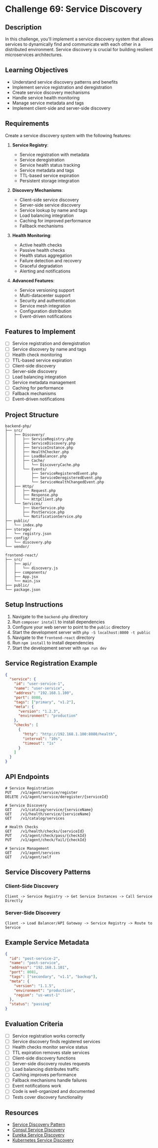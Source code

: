 # Challenge 69: Service Discovery

## Description
In this challenge, you'll implement a service discovery system that allows services to dynamically find and communicate with each other in a distributed environment. Service discovery is crucial for building resilient microservices architectures.

## Learning Objectives
- Understand service discovery patterns and benefits
- Implement service registration and deregistration
- Create service discovery mechanisms
- Handle service health monitoring
- Manage service metadata and tags
- Implement client-side and server-side discovery

## Requirements
Create a service discovery system with the following features:

1. **Service Registry**:
   - Service registration with metadata
   - Service deregistration
   - Service health status tracking
   - Service metadata and tags
   - TTL-based service expiration
   - Persistent storage integration

2. **Discovery Mechanisms**:
   - Client-side service discovery
   - Server-side service discovery
   - Service lookup by name and tags
   - Load balancing integration
   - Caching for improved performance
   - Fallback mechanisms

3. **Health Monitoring**:
   - Active health checks
   - Passive health checks
   - Health status aggregation
   - Failure detection and recovery
   - Graceful degradation
   - Alerting and notifications

4. **Advanced Features**:
   - Service versioning support
   - Multi-datacenter support
   - Security and authentication
   - Service mesh integration
   - Configuration distribution
   - Event-driven notifications

## Features to Implement
- [ ] Service registration and deregistration
- [ ] Service discovery by name and tags
- [ ] Health check monitoring
- [ ] TTL-based service expiration
- [ ] Client-side discovery
- [ ] Server-side discovery
- [ ] Load balancing integration
- [ ] Service metadata management
- [ ] Caching for performance
- [ ] Fallback mechanisms
- [ ] Event-driven notifications

## Project Structure
```
backend-php/
├── src/
│   ├── Discovery/
│   │   ├── ServiceRegistry.php
│   │   ├── ServiceDiscovery.php
│   │   ├── ServiceInstance.php
│   │   ├── HealthChecker.php
│   │   ├── LoadBalancer.php
│   │   ├── Cache/
│   │   │   └── DiscoveryCache.php
│   │   └── Events/
│   │       ├── ServiceRegisteredEvent.php
│   │       ├── ServiceDeregisteredEvent.php
│   │       └── ServiceHealthChangedEvent.php
│   ├── Http/
│   │   ├── Request.php
│   │   ├── Response.php
│   │   └── HttpClient.php
│   └── Services/
│       ├── UserService.php
│       ├── PostService.php
│       └── NotificationService.php
├── public/
│   └── index.php
├── storage/
│   └── registry.json
├── config/
│   └── discovery.php
└── vendor/

frontend-react/
├── src/
│   ├── api/
│   │   └── discovery.js
│   ├── components/
│   ├── App.jsx
│   └── main.jsx
├── public/
└── package.json
```

## Setup Instructions
1. Navigate to the `backend-php` directory
2. Run `composer install` to install dependencies
3. Configure your web server to point to the `public` directory
4. Start the development server with `php -S localhost:8000 -t public`
5. Navigate to the `frontend-react` directory
6. Run `npm install` to install dependencies
7. Start the development server with `npm run dev`

## Service Registration Example
```json
{
  "service": {
    "id": "user-service-1",
    "name": "user-service",
    "address": "192.168.1.100",
    "port": 8080,
    "tags": ["primary", "v1.2"],
    "meta": {
      "version": "1.2.3",
      "environment": "production"
    },
    "checks": [
      {
        "http": "http://192.168.1.100:8080/health",
        "interval": "10s",
        "timeout": "1s"
      }
    ]
  }
}
```

## API Endpoints
```
# Service Registration
PUT    /v1/agent/service/register
DELETE /v1/agent/service/deregister/{serviceId}

# Service Discovery
GET    /v1/catalog/service/{serviceName}
GET    /v1/health/service/{serviceName}
GET    /v1/catalog/services

# Health Checks
GET    /v1/health/checks/{serviceId}
PUT    /v1/agent/check/pass/{checkId}
PUT    /v1/agent/check/fail/{checkId}

# Service Management
GET    /v1/agent/services
GET    /v1/agent/self
```

## Service Discovery Patterns

### Client-Side Discovery
```
Client -> Service Registry -> Get Service Instances -> Call Service Directly
```

### Server-Side Discovery
```
Client -> Load Balancer/API Gateway -> Service Registry -> Route to Service
```

## Example Service Metadata
```json
{
  "id": "post-service-2",
  "name": "post-service",
  "address": "192.168.1.101",
  "port": 8081,
  "tags": ["secondary", "v1.1", "backup"],
  "meta": {
    "version": "1.1.5",
    "environment": "production",
    "region": "us-west-1"
  },
  "status": "passing"
}
```

## Evaluation Criteria
- [ ] Service registration works correctly
- [ ] Service discovery finds registered services
- [ ] Health checks monitor service status
- [ ] TTL expiration removes stale services
- [ ] Client-side discovery functions
- [ ] Server-side discovery routes requests
- [ ] Load balancing distributes traffic
- [ ] Caching improves performance
- [ ] Fallback mechanisms handle failures
- [ ] Event notifications work
- [ ] Code is well-organized and documented
- [ ] Tests cover discovery functionality

## Resources
- [Service Discovery Pattern](https://microservices.io/patterns/client-side-discovery.html)
- [Consul Service Discovery](https://www.consul.io/docs/discovery)
- [Eureka Service Discovery](https://github.com/Netflix/eureka)
- [Kubernetes Service Discovery](https://kubernetes.io/docs/concepts/services-networking/service/)
